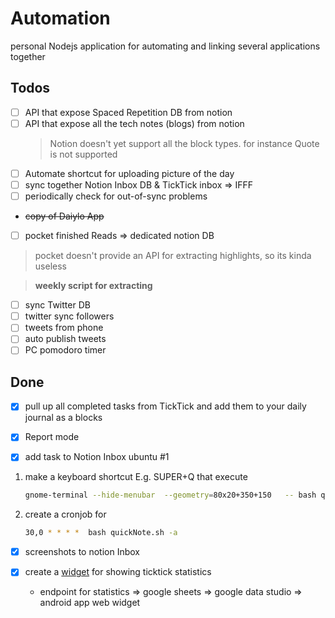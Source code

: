 # Automation

personal Nodejs application for automating and linking several applications together

## Todos

- [ ] API that expose Spaced Repetition DB from notion
- [ ] API that expose all the tech notes (blogs) from notion
  > Notion doesn't yet support all the block types. for instance Quote is not supported  
- [ ]  Automate shortcut for uploading picture of the day
- [ ]  sync together Notion Inbox DB & TickTick inbox ⇒ IFFF
  - [ ]  periodically check for out-of-sync problems
- ~~copy of Daiylo App~~
- [ ]  pocket finished Reads ⇒ dedicated notion DB

  > pocket doesn't provide an API for extracting highlights, so its kinda useless
 
  > **weekly script for extracting**

- [ ]  sync Twitter DB
  - [ ]  twitter sync followers
  - [ ]  tweets from phone
  - [ ]  auto publish tweets
- [ ]  PC pomodoro timer

## Done

- [x]  pull up all completed tasks from TickTick and add them to your daily journal as a blocks

- [X]  Report mode

- [x]  add task to Notion Inbox ubuntu #1
  1. make a keyboard shortcut E.g. SUPER+Q that execute

      ```bash
      gnome-terminal --hide-menubar  --geometry=80x20+350+150   -- bash quickNote.sh
      ```

  2. create a cronjob for

      ```bash
      30,0 * * * *  bash quickNote.sh -a
      ```


- [x]  screenshots to notion Inbox

- [x] create a [widget](https://datastudio.google.com/embed/reporting/d58d54aa-5a25-4392-bdaf-b80d3e3f45b7/page/tfcbC) for showing ticktick statistics
  - endpoint for statistics => google sheets => google data studio => android app web widget
